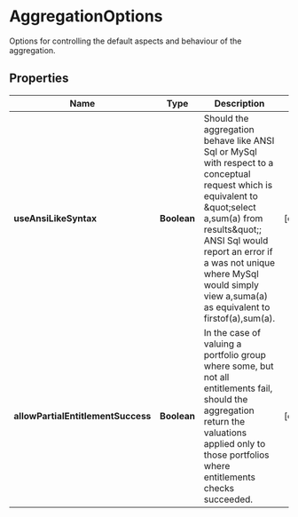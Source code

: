 

# AggregationOptions

Options for controlling the default aspects and behaviour of the aggregation.

## Properties

Name | Type | Description | Notes
------------ | ------------- | ------------- | -------------
**useAnsiLikeSyntax** | **Boolean** | Should the aggregation behave like ANSI Sql or MySql with respect to a conceptual request which is equivalent to \&quot;select a,sum(a) from results\&quot;;  ANSI Sql would report an error if a was not unique where MySql would simply view a,suma(a) as equivalent to firstof(a),sum(a). |  [optional]
**allowPartialEntitlementSuccess** | **Boolean** | In the case of valuing a portfolio group where some, but not all entitlements fail, should the aggregation return the valuations  applied only to those portfolios where entitlements checks succeeded. |  [optional]



